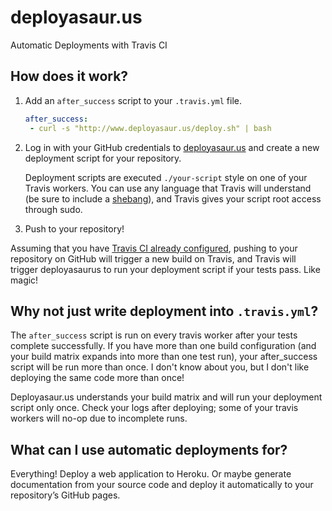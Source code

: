 # deployasaur.us
Automatic Deployments with Travis CI

## How does it work?

1. Add an `after_success` script to your `.travis.yml` file.

    ```yaml
    after_success:
     - curl -s "http://www.deployasaur.us/deploy.sh" | bash
    ```

2. Log in with your GitHub credentials to [deployasaur.us](http://www.deployasaur.us) and create a new deployment script for your repository.

    Deployment scripts are executed `./your-script` style on one of your Travis workers. You can use any language that Travis will understand (be sure to include a [shebang](http://en.wikipedia.org/wiki/Shebang_(Unix))), and Travis gives your script root access through sudo.

3. Push to your repository!

Assuming that you have [Travis CI already configured](http://about.travis-ci.org/docs/user/getting-started/), pushing to your repository on GitHub will trigger a new build on Travis, and Travis will trigger deployasaurus to run your deployment script if your tests pass. Like magic!

## Why not just write deployment into `.travis.yml`?

The `after_success` script is run on every travis worker after your tests complete successfully. If you have more than one build configuration (and your build matrix expands into more than one test run), your after_success script will be run more than once. I don't know about you, but I don't like deploying the same code more than once!

Deployasaur.us understands your build matrix and will run your deployment script only once. Check your logs after deploying; some of your travis workers will no-op due to incomplete runs.

## What can I use automatic deployments for?

Everything! Deploy a web application to Heroku. Or maybe generate documentation from your source code and deploy it automatically to your repository’s GitHub pages.